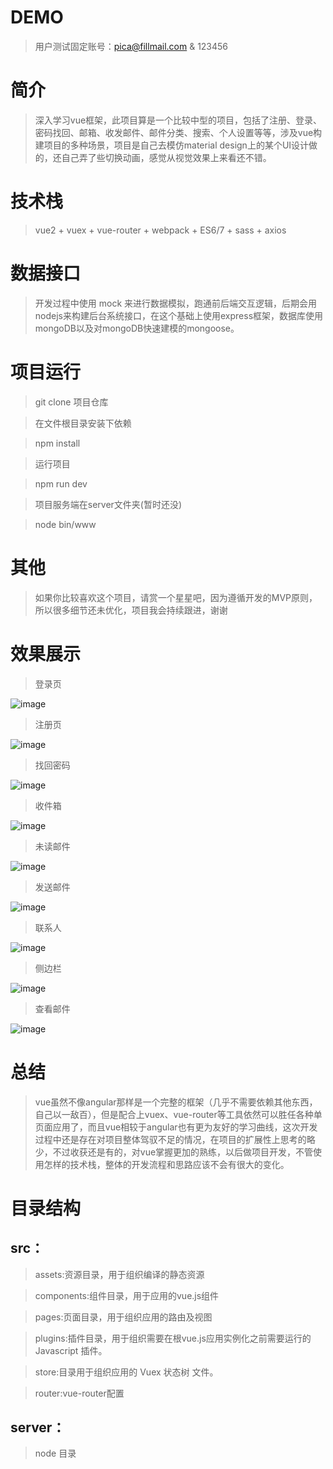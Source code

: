 # DEMO

> 用户测试固定账号：pica@fillmail.com & 123456

# 简介

> 深入学习vue框架，此项目算是一个比较中型的项目，包括了注册、登录、密码找回、邮箱、收发邮件、邮件分类、搜索、个人设置等等，涉及vue构建项目的多种场景，项目是自己去模仿material design上的某个UI设计做的，还自己弄了些切换动画，感觉从视觉效果上来看还不错。


# 技术栈

> vue2 + vuex + vue-router + webpack + ES6/7 + sass + axios

# 数据接口

> 开发过程中使用 mock 来进行数据模拟，跑通前后端交互逻辑，后期会用nodejs来构建后台系统接口，在这个基础上使用express框架，数据库使用mongoDB以及对mongoDB快速建模的mongoose。


# 项目运行

> git clone 项目仓库

> 在文件根目录安装下依赖

> npm install 

> 运行项目

> npm run dev

> 项目服务端在server文件夹(暂时还没)

> node bin/www

# 其他

> 如果你比较喜欢这个项目，请赏一个星星吧，因为遵循开发的MVP原则，所以很多细节还未优化，项目我会持续跟进，谢谢

# 效果展示

> 登录页

 ![image](https://github.com/HanhanTalk/FillMail/blob/master/screenshots/1503410072978.jpg)

 > 注册页

 ![image](https://github.com/HanhanTalk/FillMail/blob/master/screenshots/1503410175639.jpg)

 > 找回密码

 ![image](https://github.com/HanhanTalk/FillMail/blob/master/screenshots/1503410219343.jpg)

 > 收件箱

 ![image](https://github.com/HanhanTalk/FillMail/blob/master/screenshots/1503410297721.jpg)

 > 未读邮件

 ![image](https://github.com/HanhanTalk/FillMail/blob/master/screenshots/1503410603878.jpg)

 > 发送邮件

 ![image](https://github.com/HanhanTalk/FillMail/blob/master/screenshots/1503410642181.jpg)

 > 联系人

 ![image](https://github.com/HanhanTalk/FillMail/blob/master/screenshots/1503410731272.jpg)

 > 侧边栏

 ![image](https://github.com/HanhanTalk/FillMail/blob/master/screenshots/1503410913553.jpg)

 > 查看邮件

 ![image](https://github.com/HanhanTalk/FillMail/blob/master/screenshots/1503468326029.jpg)
 
# 总结

> vue虽然不像angular那样是一个完整的框架（几乎不需要依赖其他东西，自己以一敌百），但是配合上vuex、vue-router等工具依然可以胜任各种单页面应用了，而且vue相较于angular也有更为友好的学习曲线，这次开发过程中还是存在对项目整体驾驭不足的情况，在项目的扩展性上思考的略少，不过收获还是有的，对vue掌握更加的熟练，以后做项目开发，不管使用怎样的技术栈，整体的开发流程和思路应该不会有很大的变化。


# 目录结构

## src：
> assets:资源目录，用于组织编译的静态资源

> components:组件目录，用于应用的vue.js组件

> pages:页面目录，用于组织应用的路由及视图

> plugins:插件目录，用于组织需要在根vue.js应用实例化之前需要运行的 Javascript 插件。

> store:目录用于组织应用的 Vuex 状态树 文件。

> router:vue-router配置
## server：
> node 目录
